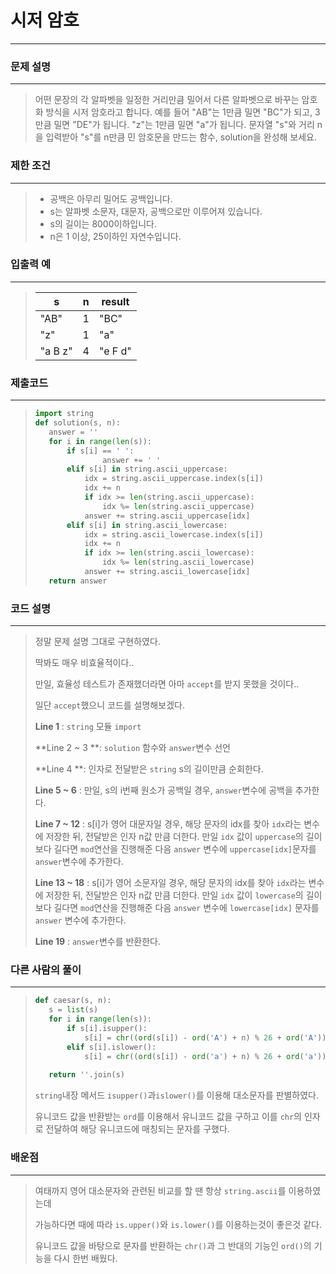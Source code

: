# 시저 암호

---



### 문제 설명

---

>어떤 문장의 각 알파벳을 일정한 거리만큼 밀어서 다른 알파벳으로 바꾸는 암호화 방식을 시저 암호라고 합니다. 예를 들어 "AB"는 1만큼 밀면 "BC"가 되고, 3만큼 밀면 "DE"가 됩니다. "z"는 1만큼 밀면 "a"가 됩니다. 문자열 "s"와 거리 n을 입력받아 "s"를 n만큼 민 암호문을 만드는 함수, solution을 완성해 보세요.



### 제한 조건

---

>- 공백은 아무리 밀어도 공백입니다.
>- s는 알파벳 소문자, 대문자, 공백으로만 이루어져 있습니다.
>- s의 길이는 8000이하입니다.
>- n은 1 이상, 25이하인 자연수입니다.



### 입출력 예

---

>
>
>| s       | n    | result  |
>| ------- | ---- | ------- |
>| "AB"    | 1    | "BC"    |
>| "z"     | 1    | "a"     |
>| "a B z" | 4    | "e F d" |



### 제출코드

---

>```python
>import string
>def solution(s, n): 
>    answer = ''
>    for i in range(len(s)):
>        if s[i] == ' ':
>                answer += ' '
>        elif s[i] in string.ascii_uppercase:
>            idx = string.ascii_uppercase.index(s[i])
>            idx += n
>            if idx >= len(string.ascii_uppercase):
>                idx %= len(string.ascii_uppercase)
>            answer += string.ascii_uppercase[idx]
>        elif s[i] in string.ascii_lowercase:
>            idx = string.ascii_lowercase.index(s[i])
>            idx += n
>            if idx >= len(string.ascii_lowercase):
>                idx %= len(string.ascii_lowercase)
>            answer += string.ascii_lowercase[idx]
>    return answer
>```



### 코드 설명

---

>정말 문제 설명 그대로 구현하였다.
>
>딱봐도 매우 비효율적이다..
>
>만일, 효율성 테스트가 존재했더라면 아마 `accept`를 받지 못했을 것이다..
>
>일단 `accept`했으니 코드를 설명해보겠다.
>
>**Line 1** : `string` 모듈 `import`
>
>**Line 2 ~ 3 **: `solution` 함수와 `answer`변수 선언
>
>**Line 4 **: 인자로 전달받은 `string` s의 길이만큼 순회한다.
>
>**Line 5 ~ 6** : 만일, s의 i번째 원소가 공백일 경우, `answer`변수에 공백을 추가한다.
>
>**Line 7 ~ 12** : s[i]가 영어 대문자일 경우, 해당 문자의 idx를 찾아 `idx`라는 변수에 저장한 뒤,
>					 전달받은 인자 n값 만큼 더한다. 만일 `idx` 값이 `uppercase`의 길이보다 길다면 
>					 `mod`연산을 진행해준 다음 `answer` 변수에 `uppercase[idx]`문자를 `answer`변수에 추가한다.
>
>**Line 13 ~ 18** : s[i]가 영어 소문자일 경우, 해당 문자의 idx를 찾아 `idx`라는 변수에 저장한 뒤,
>					   전달받은 인자 n값 만큼 더한다. 만일 `idx` 값이 `lowercase`의 길이보다 길다면
>				`mod`연산을 진행해준 다음 `answer` 변수에 `lowercase[idx]` 문자를 `answer` 변수에 추가한다.
>
>**Line 19** : `answer`변수를 반환한다.



### 다른 사람의 풀이

---

>```python
>def caesar(s, n):
>    s = list(s)
>    for i in range(len(s)):
>        if s[i].isupper():
>            s[i] = chr((ord(s[i]) - ord('A') + n) % 26 + ord('A'))
>        elif s[i].islower():
>            s[i] = chr((ord(s[i]) - ord('a') + n) % 26 + ord('a'))
>            
>    return ''.join(s)
>```
>
>`string`내장 메서드 `isupper()`과`islower()`를 이용해 대소문자를 판별하였다.
>
>유니코드 값을 반환받는 `ord`를 이용해서 유니코드 값을 구하고 이를 `chr`의 인자로 전달하여 해당 유니코드에 매칭되는 문자를 구했다.



### 배운점

---

>여태까지 영어 대소문자와 관련된 비교를 할 땐 항상 `string.ascii`를 이용하였는데 
>
>가능하다면 때에 따라 `is.upper()`와 `is.lower()`를 이용하는것이 좋은것 같다.
>
>유니코드 값을 바탕으로 문자를 반환하는 `chr()`과 그 반대의 기능인 `ord()`의 기능을 다시 한번 배웠다.



